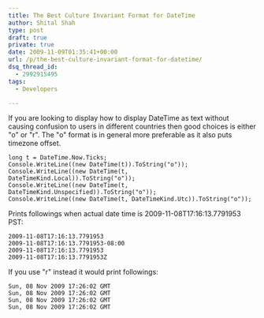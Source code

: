 ```yaml
---
title: The Best Culture Invariant Format for DateTime
author: Shital Shah
type: post
draft: true
private: true
date: 2009-11-09T01:35:41+00:00
url: /p/the-best-culture-invariant-format-for-datetime/
dsq_thread_id:
  - 2992915495
tags:
  - Developers

---
```

If you are looking to display how to display DateTime as text without causing confusion to users in different countries then good choices is either "o" or "r". The "o" format is in general more preferable as it also puts timezone offset.

<pre class="code-block"><code>long t = DateTime.Now.Ticks;
Console.WriteLine((new DateTime(t)).ToString("o"));
Console.WriteLine((new DateTime(t, DateTimeKind.Local)).ToString("o"));
Console.WriteLine((new DateTime(t, DateTimeKind.Unspecified)).ToString("o"));
Console.WriteLine((new DateTime(t, DateTimeKind.Utc)).ToString("o"));
</code></pre>

Prints followings when actual date time is 2009-11-08T17:16:13.7791953 PST:

<pre class="code-block code-text"><code class="no-highlight">2009-11-08T17:16:13.7791953
2009-11-08T17:16:13.7791953-08:00
2009-11-08T17:16:13.7791953
2009-11-08T17:16:13.7791953Z
</code></pre>

If you use "r" instead it would print followings:

<pre class="code-block code-text"><code class="no-highlight">Sun, 08 Nov 2009 17:26:02 GMT
Sun, 08 Nov 2009 17:26:02 GMT
Sun, 08 Nov 2009 17:26:02 GMT
Sun, 08 Nov 2009 17:26:02 GMT
</code></pre>